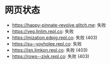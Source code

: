 # 网页状态
- https://happy-pinnate-revolve.glitch.me: 失败
- https://veg.linlim.repl.co: 失败
- https://mization.edpjg.repl.co: 失败 (403)
- https://su--yoyholee.repl.co: 失败
- https://jsn.limkon.repl.co: 失败 (403)
- https://rows--zixk.repl.co: 失败 (403)
